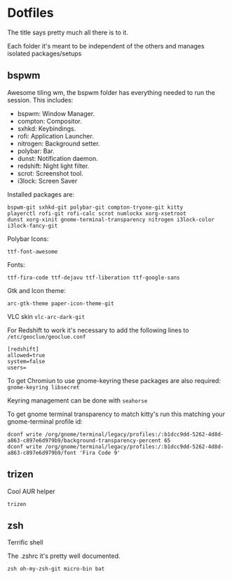 # Dotfiles

The title says pretty much all there is to it.

Each folder it's meant to be independent of the others and manages isolated packages/setups


## bspwm

Awesome tiling wm, the bspwm folder has everything needed to run the session. This includes:

  - bspwm: Window Manager.
  - compton: Compositor.
  - sxhkd: Keybindings.
  - rofi: Application Launcher.
  - nitrogen: Background setter.
  - polybar: Bar.
  - dunst: Notification daemon.
  - redshift: Night light filter.
  - scrot: Screenshot tool.
  - i3lock: Screen Saver
  
Installed packages are: 
```
bspwm-git sxhkd-git polybar-git compton-tryone-git kitty 
playerctl rofi-git rofi-calc scrot numlockx xorg-xsetroot 
dunst xorg-xinit gnome-terminal-transparency nitrogen i3lock-color 
i3lock-fancy-git
``` 
Polybar Icons:
```
ttf-font-awesome 
```
Fonts:
```
ttf-fira-code ttf-dejavu ttf-liberation ttf-google-sans
```
Gtk and Icon theme:
```
arc-gtk-theme paper-icon-theme-git 
```
VLC skin `vlc-arc-dark-git`


For Redshift to work it's necessary to add the following lines to `/etc/geoclue/geoclue.conf`
```
[redshift]
allowed=true
system=false
users=
```
To get Chromiun to use gnome-keyring these packages are also required: `gnome-keyring libsecret`

Keyring management can be done with `seahorse`

To get gnome terminal transparency to match kitty's run this matching your gnome-terminal profile id:
```
dconf write /org/gnome/terminal/legacy/profiles:/:b1dcc9dd-5262-4d8d-a863-c897e6d979b9/background-transparency-percent 65
dconf write /org/gnome/terminal/legacy/profiles:/:b1dcc9dd-5262-4d8d-a863-c897e6d979b9/font 'Fira Code 9'
```

## trizen

Cool AUR helper

```
trizen
```

## zsh

Terrific shell

The .zshrc it's pretty well documented.
```
zsh oh-my-zsh-git micro-bin bat
```
